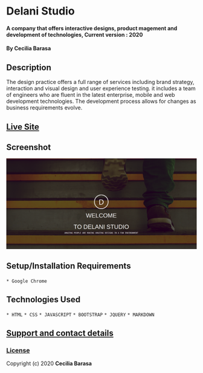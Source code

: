 # Delani Studio
#### A company that offers interactive designs, product magement and development of technologies, Current version : 2020
#### By **Cecilia Barasa**
## Description
The design practice offers a full range of services including brand strategy, interaction and visual design and user experience testing. it includes a team of  engineers who are fluent in the latest enterprise, mobile and web development technologies. The development process allows for changes as business requirements evolve.
## [Live Site](https://cecibarasa.github.io/Delani-studio/)
## Screenshot
![](shot.png)
## Setup/Installation Requirements
`* Google Chrome`
## Technologies Used
`* HTML`
`* CSS`
`* JAVASCRIPT`
`* BOOTSTRAP`
`* JQUERY`
`* MARKDOWN`
## [Support and contact details](cecbarasa@gmail.com)
### [License](https://github.com/cecibarasa/Delani-studio/blob/master/license.md)
Copyright (c) 2020 **Cecilia Barasa**
